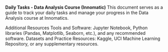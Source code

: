 **Daily Tasks - Data Analysis Course (Innomatic)**
This document serves as a guide to track your daily tasks and manage your progress in the Data Analysis course at Innomatics.

Additional Resources
Tools and Software: Jupyter Notebook, Python libraries (Pandas, Matplotlib, Seaborn, etc.), and any recommended software.
Datasets and Practice Resources: Kaggle, UCI Machine Learning Repository, or any supplementary resources.

